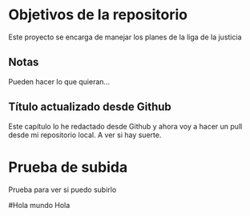 # Objetivos de la repositorio

Este proyecto se encarga de manejar los planes de la liga de la justicia


## Notas
Pueden hacer lo que quieran...


## Título actualizado desde Github
Este capítulo lo he redactado desde Github y ahora voy a hacer un pull desde mi repositorio local.
A ver si hay suerte.


# Prueba de subida
Prueba para ver si puedo subirlo


#Hola mundo
Hola

